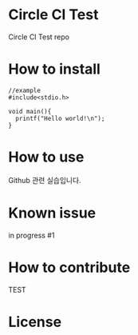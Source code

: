 # Circle CI Test

Circle CI Test repo

# How to install
```
//example
#include<stdio.h>

void main(){
  printf("Hello world!\n");
}

```


# How to use
Github 관련 실습입니다.


# Known issue
in progress #1

# How to contribute
TEST


# License
